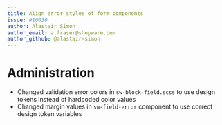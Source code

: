 ```yaml
---
title: Align error styles of form components
issue: #10030
author: Alastair Simon
author_email: a.fraser@shopware.com
author_github: @alastair-simon
---
```

# Administration
* Changed validation error colors in `sw-block-field.scss` to use design tokens instead of hardcoded color values
* Changed margin values in `sw-field-error` component to use correct design token variables